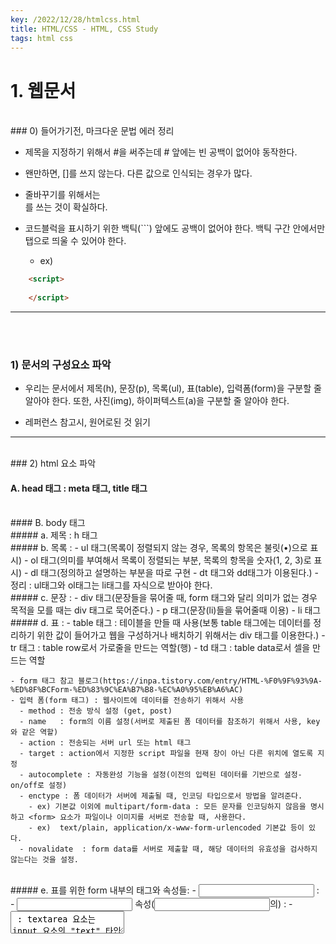 ```yaml
---
key: /2022/12/28/htmlcss.html
title: HTML/CSS - HTML, CSS Study
tags: html css
---
```


# 1. 웹문서

<br>
### 0) 들어가기전, 마크다운 문법 에러 정리 

- 제목을 지정하기 위해서 #을 써주는데 # 앞에는 빈 공백이 없어야 동작한다.

- 왠만하면, []를 쓰지 않는다. 다른 값으로 인식되는 경우가 많다.

- 줄바꾸기를 위해서는 <br>를 쓰는 것이 확실하다.

- 코드블럭을 표시하기 위한 백틱(```) 앞에도 공백이 없어야 한다. 백틱 구간 안에서만 탭으로 띄울 수 있어야 한다.
  - ex)

```html
	<script>
	
	</script>
```

---


<br><br>
### 1) 문서의 구성요소 파악 

  - 우리는 문서에서 제목(h), 문장(p), 목록(ul), 표(table), 입력폼(form)을 구분할 줄 알아야 한다. 또한, 사진(img), 하이퍼텍스트(a)을 구분할 줄 알아야 한다.

  - 레퍼런스 참고시, 원어로된 것 읽기


---


<br>
### 2) html 요소 파악

#### A. head 태그 : meta 태그, title 태그

<br>
#### B. body 태그 

<br>
##### a. 제목 : h 태그 
	
<br>	
##### b. 목록 : 
      - ul 태그(목록이 정렬되지 않는 경우, 목록의 항목은 불릿(•)으로 표시) 
      - ol 태그(의미를 부여해서 목록이 정렬되는 부분, 목록의 항목을 숫자(1, 2, 3)로 표시) 
      - dl 태그(정의하고 설명하는 부분을 따로 구현 - dt 태그와 dd태그가 이용된다.)
      - 정리 : ul태그와 ol태그는 li태그를 자식으로 받아야 한다.
	
<br>	
##### c. 문장 : 
    - div 태그(문장들을 묶어줄 때, form 태그와 달리 의미가 없는 경우 목적을 모를 때는 div 태그로 묵어준다.) 
    - p 태그(문장(li)들을 묶어줄때 이용)
    - li 태그

<br>	
  ##### d. 표 : 
    - table 태그 : 테이블을 만들 때 사용(보통 table 태그에는 데이터를 정리하기 위한 값이 들어가고 웹을 구성하거나 배치하기 위해서는 div 태그를 이용한다.)
      - tr 태그 : table row로서 가로줄을 만드는 역할(행)
      - td 태그 : table data로서 셀을 만드는 역할
			
		
    - form 태그 참고 블로그(https://inpa.tistory.com/entry/HTML-%F0%9F%93%9A-%ED%8F%BCForm-%ED%83%9C%EA%B7%B8-%EC%A0%95%EB%A6%AC) 
    - 입력 폼(form 태그) : 웹사이트에 데이터를 전송하기 위해서 사용
      - method : 전송 방식 설정 (get, post)
      - name   : form의 이름 설정(서버로 제출된 폼 데이터를 참조하기 위해서 사용, key와 같은 역할)
      - action : 전송되는 서버 url 또는 html 태그
      - target : action에서 지정한 script 파일을 현재 창이 아닌 다른 위치에 열도록 지정 
      - autocomplete : 자동완성 기능을 설정(이전의 입력된 데이터를 기반으로 설정- on/off로 설정)
      - enctype : 폼 데이터가 서버에 제출될 때, 인코딩 타입으로서 방법을 알려준다.
        - ex) 기본값 이외에 multipart/form-data : 모든 문자를 인코딩하지 않음을 명시하고 <form> 요소가 파일이나 이미지를 서버로 전송할 때, 사용한다.
        - ex)  text/plain, application/x-www-form-urlencoded 기본값 등이 있다.
      - novalidate	: form data를 서버로 제출할 때, 해당 데이터의 유효성을 검사하지 않는다는 것을 설정.
			
<br>	
##### e. 표를 위한 form 내부의 태그와 속성들: 
    - <input> : 
    - <input type> 속성(<input>의) :
      - <textarea> : textarea 요소는 input 요소의 "text" 타입과 비슷한 형태이다. 하지만 "text" 타입의 input 요소는 한 줄만 입력이 가능하지만, <textarea> 태그는 긴 내용을 입력하는 것이 가능하다.

	<br>
      - <label> : 
        - input 태그를 제어하여 상태값을 변경하도록 돕는다.
        - 체크박스를 예로 들자면, 클릭 영역이 단순 체크박스 영역에 국한된 것이 아니라 체크박스가 가리키는 툴팁영역에도 클릭시 input 태그가 함께 체크될 수 있다.

        ```html
	        <label for="fruitItem">여기를 클릭</label>
	        <input id="fruitItem" type="checkbox" />
        ```

      - ​위 코드는 label 태그안의 영역을 클릭할 경우 for 속성이 지정된 fruititem 이라는 id 값을 찾는다. 즉 아래의 input 태그가 원격으로, 자동으로 클릭한 것과 같이 동작하게 된다

	<br>
      - <select> & <option> : 
        - 드롭메뉴에서 선택을 할 수 있는 태그. 
        - <option> 태그에서 사용하는 value 속성은 텍스트 필드에서의 value 속성과는 조금 틀리다. 
        - 텍스트 필드에서 value 속성에 값을 입력하면 기본값이 입력되지만 <option> 태그의 경우는 이 <option>이 선택된 경우 전송되는 값을 지정하는 것이다.

      - <datalist> : select는 선택만 할 수 있는 반면, datalist는 리스트에서 어느 한가지를 선택하거나 키워드에 입력할 수 있다.

      - <feildset> : 관련된 입력 양식들을 그룹화할 때 사용

      - <legend> : fieldset 태그 내에서 사용되야 하며 그룹화된 fieldset의 제목을 정의
      - <button> : form 요소중 하나, 페이지에 버튼을 넣고 form을 전송하거나 reset 할 때 사용한다.
<br>		
##### f. <button>와 <input>의 주의 사항
 	
    - <button>와 <input>의 차이점 

    - <input> 태그는 종료태그 없이 type 속성 이용해 버튼에 글자나 이미지 넣지만, <button> 태그는 시작태그와 종료태그 사이에 글자나 이미지 넣음​

    - 항상 <button> 태그의 type 속성을 명시해줘야 함. 왜냐하면, IE(=익스플로러) 경우 기본 타입이 button 이나, 타 브라우저 경우 기본 타입이 submit 이기 때문.

    - <form> 태그 안에서 버튼 만들 땐, 반드시 <input> 태그 이용해 버튼 만들어야 함. 왜냐하면, 타 브라우저가 <button>태그의 속성값을 전송하는 반면, IE는 시작태그와 종료태그 사이의 텍스트나 이미지 전송하기 때문.


---


<br>
### 3) html 강의 요약 내용 정리

- 목록을 ul 태그 하위 목록에서 목록을 1개를 한 번에 만들어 준다.

```html
ul>li

<ul>
	<li></li>
</ul>

```

- 목록을 ul 태그 하위 목록에서 목록을 3개를 한 번에 만들어 준다.

```html
ul>li*3

<ul>
	<li></li>
	<li></li>
	<li></li>
</ul>
```


- 크롬의 web store에서 설치할 것 : 

	- outliner
	- web developer


- header 영역에는 제목을 포함하는 다른 콘텐츠도 포함할 수 있다.


- div 태그는 제목과 콘텐츠를 묶어주는 역할을 해준다.



---

<br>
### 4) section 태그 정리

- section 태그 조건

	- 제목과 내용(콘텐츠)은 항상 포함되어야 한다.



- 시멘틱 section 개념(section에 포함되고 main은 body에만 존재한다.)

	- article : header, footer, main(X)

	- aside : header, footer, main(X)
	
	- nav : header(X), footer(X), main(X)
	
	- body : header, footer, main(O)
	


- section의 부분(영역)을 만드는 태그(section에 포함되지 않는다!! 중요!!)

	- section의 영역을 위해서 초기에는 div 태그가 사용되었다. 
	
	- 이후에는 의미를 부여하기 위해서 다음과 같은 영역 태그가 추가 되었다.
	
		- header
		
		- main
		
		- footer
		

- article에는 contents가 무조건 필요하다.(제목은 덤이다.)


- nav 태그는 제목도 컨턴츠도 아닌 네비게이션을 위한 목록을 의미한다. 따라서, header(X), footer(X), main(X) 이러한 구성을 가진다.



---


<br>
### 5) 인라인 태그 종류(MDN에서 찾아보기)

- a 태그 : 하이퍼텍스트로 href 속성으로 url 연결
- b 태그 : 텍스트를 bold체로 작성
- i 태그 : 텍스트를 이텔릭체로 작성
- u 태그 : 텍스트에 underline을 추가하여 작성
- span 태그 : 보통 css에서 많이 사용한다. 강제적으로 범용적 사용가능하다.

---


<br>
### 6) 인라인 태그 개념

- 블록 태그의 크기는 자신의 영역을 가지고 있고 인라인 태그의 크기는 컨텐츠의 크기가 자신의 크기가 됨.

- 블록, 제목, 목록 스타일의 블록들은 차지하는 영역에서 차이가 있다.



---

<br>
### 7) 인라인 태그 분류

- 의미를 부여하는 태그, 스타일을 위주로 하는 태그, Form 관련 태그, 콘텐츠 관련 태그, 멀티미디어 API 등이 있다.

- Form 관련 태그, 콘텐츠 관련 태그, 멀티미디어 API은 콘텐츠가 결합된 인라인 태그이다.



---

<br>
### 8) 라인 태그 학습을 위한 파일 준비

- a 태그는 Achor에서 의미를 가져왔다. 보통 href 속성으로 url을 가져온다.


---


<br>
### 9) 상대경로와 절대경로

- a. 상대경로
	- 보통 프로젝트 단위의 상대경로를 많이 사용한다.
	- `./`이나 `../`처럼 상대 경로의 가장 앞에 적어주며 보통 생략이 가능하다. 
	- `./`는 해당 경로에서 바로 위의 경로, `../`는 해당 경로에서 위의 위의 경로이다.

- b. 절대경로
	- root로 시작하는 경로이며, 프로젝트의 구조가 변경되면, 사용할 수 없다.
	- 그래서 보통 상대경로를 사용한다.


---

<br>
### 10) A태그의 target 속성

- a 태그의 속성 중에서 `href`를 가장 많이 사용한다.

- a 태그의 target 속성에서 `_self` 속성은 기본값이 현재 `href`에 저장된 현재 경로를 의미한다.

- a 태그의 `_blank`라는 속성은 웹 페이지에서 해당 a 태그가 설정된 하이퍼텍스트를 클릭하면, 이동되는 새로운 페이지가 새로운 탭에서 열린다.

- 웹 페이지 문서는 기본적으로 header, footer, main, aside 등등 여러 개의 문서를 합쳐서 하나의 문서로 만들어서 클라이언트에게 보여준다.


---

<br>
### 11) u,i,b 태그

- css의 등장으로 u,i,b 태그의 의미는 예전과는 많이 달라졌다. 최근에는 기능적인 것보다는 의미를 부여해주는 측면이 크다.

- 인용구를 가져왔다던지 의미를 명확하게 한다던지 등의 의미를 최근에는 부여해서 사용한다.

- 추가로 `<br>` 태그는 웹 문서에서 줄을 바꿔주는 역할을 한다.
 

---
 
<br>
### 12) img 태그

- src 속성 : 
	- img 태그의 가장 대표적인 속성은 src이다. 
	- src 속성은 웹에서 보여주고 싶은 image를 가져오기 위해 프로젝트 파일에서 저장된 이미지를 저장 경로로 설정한다. 
	- 즉, img 태그의 src 속성에서 해당 경로를 설정하여 image를 가져온다. 
	- `<img src="image/17.jpg">`
	- 보통 상대경로를 사용한다.
	
- alt 속성 : 이미지가 버그가 걸려서 이미지를 웹에서 볼 수 없을 때, 이미지가 어떤 이미지인지 설명해줄 수 있는 메세지이다. `<img alt="아메리카노">`

- height 속성 : 이미지의 크기를 설정할 수 있는 속성이다. `<img height="100">`


---

<br>
### 13) 인라인 태그의 변화

- 예전의 웹 문서는 콘텐츠, 구조, 스타일로 구성되어 있지만 최근엔 스타일 부분을 html이 아니라 css에서 담당한다.

- 그래서, html의 기존 스타일 태그를 제거하고 새로운 스타일 언어인 css로 대체되었다.

- 또한, 중복되거나 의미가 모호한 태그를 제거했다.

- 따라서, 미래의 웹 문서는 기본적인 스타일을 위한 태그가 아니라 콘텐츠르 구분하기 위한 태그로의 변화가 필요하다.
 		

---
 		
 		
<br>
### 14) 인라인 태그들의 의미

- 이제는 기존의 스타일을 위해 사용되던 태그의 용도를 변경해서 사용한다.
	- u,i,b,em,strong 태그 등이 있다.
	- `<b>`와 `<em>` 그리고 `<strong>` 태그로 이동할수록 강조해주는 의미가 강력해진다.

- `<s>`와 `<del>` 태그에서 `<del>` 태그는 텍스트를 기본적으로 삭제하지만 `<s>` 태그는 원래 삭제되어 있던 텍스트이고 다른 값으로 바꿔줄 때 사용한다.(ex) 할인 가격에서)

- `<wbr>` 태그는 `<br>`과 비교했을 때, 같은 줄에서 쓰인 단어가 길어지면 알아서 의미적으로 판단하기 쉽게 남은 텍스트 위치를 파악하여 줄바꾸기를 해준다.

- 추가적으로 `<kbd>` 태그는 기술적인 글에서 키보드키를 보여줘야해서 필요로할 때, 사용한다. 

- `<var>` 태그는 어떤 문자를 그대로 보여주어야할 때, 사용한다. 보통 수식에서 많이 사용한다. 

- `<span>` 태그는 사실 의미는 무시하고 스타일만을 위한 인라인 태그이며 범용적으로 사용할 수 있다.(중요! 보통 css에서 많이 사용한다.)

---

<br>
### 15) 그 외의 인라인 태그

- `<sup>`와 `<sub>`태그는 보통 수식에서 많이 사용한다. 수식에서 첨자를 사용할 때, 이용한다.


- `<bdi>` 태그는 나라마다 문장을 쓰는 방향이 다르므로 그것을 설정해 줄 수 있다.(우리나라는 왼쪽에서 오른쪽으로 사용한다.) 


---


<br>
### 16) form 태그와 submit

- `<form action="signup"></form>`
	- action 속성은 해당 url로 이동한다.

- `<input type="submit" value="회원가입">`
	- input은 종료 태그가 없다. type을 설정해주어야 한다.

---


<br>
### 17) Basic Form 태그

- label 태그는 form 태그에서 어떤 내용을 입력할지 명시화 해준다.
 
- fieldset 태그는 form 태그 내부에서 내용들을 묶어줄 때, 이용한다.

- fieldset의 이름을 명시화해줄 때, legend 태그를 이용한다.

- label은 input 태그의 id에서 넘겨받아서 이용하는데 label의 for 속성을 이용한다.
	
	```html
		<label for="uid">아이디</label>
		<input id="uid" name="uid">
	```
	
	- input 태그는 name으로 식별한다.

<br>
### 18) Radio 버튼

```html
	<fieldset>
		<legend>가장 좋아하는 취미</legend>
		
		<input type="radio" id="r" name="hb">
		<label for="r">독서</label>
		
		<input type="radio" name="hb">
		<label>등산</label>
		
		<input type="radio" name="fb">
		<label>축구시청</label>
		
	</fieldset>
```

- input 태그의 속성 중 type은 radio이고 id로 radio 버튼 각각을 식별해주며 name 속성으로 radio 버튼들을 묶어줄 수 있다.

- 따라서, 위의 코드처럼 작성하면, 독서와 등산 버튼은 동시에 누를 수 없다.



# 2. html 실습 코드

```html
<!DOCTYPE html>
<html lang="en">
<head>
    <meta charset="UTF-8">
    <meta http-equiv="X-UA-Compatible" content="IE=edge">
    <meta name="viewport" content="width=device-width, initial-scale=1.0">
    <title>Document</title>
</head>
<body>

    <h1>부안에 오면 꼭! 들리는 카페</h1>

    <div>전체메뉴</div>

    딸기청
    알랜드 아메리카노
    
    버터쿠키
    
    <div>알랜드 오시는 길</div>
    
    <div>
        <div>과일청</div>
        <h4>직접 만든 과일청을 맛보세요</h4>
        
        <p>
            신선한 과일과 알랜드만의 레시피로
            과일향의 풍미를 충분히 느낄 수 있는
            수제청을 드셔보세요.
        </p>
    </div>

    <div>
        <div>쿠키</div>
        <h4>직접 구운 수제 쿠키를 만나보세요</h4>

        <p>
            신선한 버터 그리고 견과류를
            이용해 바삭함을 더해 매일마다
            직접 구운 맛난 쿠키를 만나보세요
        </p>
    </div>

    <div>
        <div>커피</div>
        <h4>다양한 로스팅으로 다채로운 맛을 느껴보세요</h4>

        <p>
            콜롬비아산의 상큼한 맛, 과테말라산의 풍미,
            그 외에 5가지 이상의 다채로운 원두의 맛을 느껴보세요.
        </p>
    </div>

    <div>
        <div>주변명소</div>
        <h4>알랜드 주변의 명소를 찾아보세요.</h4>

        <p>
            알랜드 주변에는 30곳이 넘는 힐링 장소에서 맛나는 커피와 경치로 힐링을 해보세요!
            !!
        </p>
    </div>

</body>
</html>
```


<br><br>
# 3. html 실습 코드(추가)

---

```html
<!DOCTYPE html>
<html lang="en">
<head>
    <meta charset="UTF-8">
    <meta http-equiv="X-UA-Compatible" content="IE=edge">
    <meta name="viewport" content="width=device-width, initial-scale=1.0">
    <title>Document</title>
</head>
<body>
    <header>

    </header>

    <section>
        <h1>회원가입</h1>
        <form action="signup">

            <fieldset>
                <!-- filedset으로 묶어주고 그안에서 legend로 필드셋의 이름을 붙여준다! -->
                <legend>회원가입 정보</legend>
                <!-- 회원가입 내용이 한줄로 길게 나와서 div로 묶어주자! -->
                <div>
                    <label for="uid">아이디</label>
                    <input id="uid" name="uid">
                    <!-- 여기선 input의 id가 label의 for와 연결이되며 input의 name은 나중에 백엔드에서 식별된다. -->
                    <output>유효한 아이디입니다.</output>
                </div>

                <div>
                    <label for="email">이메일</label>
                    <input id="email" name="email">
                    <output>유효한 아이디입니다.</output>
                </div>

                <div>
                    <label for="pwd">비밀번호</label>
                    <input id="pwd" name="pwd">
                    <output>유효한 아이디입니다.</output>
                </div>
                
                <div>
                    <label>비밀번호 확인</label>
                    <input>
                    <output>유효한 아이디입니다.</output>
                </div>
            
                
            </fieldset>
            <fieldset>
                <!-- value는 나중에 식별자로 -->
                <legend>가장 좋아하는 취미</legend>
                <input type="radio" name="hb" value="1">
                <label>축구</label>
                <input type="radio" name="hb" value="2">
                <label>농구</label>
                <input type="radio" name="hb" value="3">
                <label>배구</label>

                <input type="text" name="hb2" list="hb2-li">
                <datalist id="hb2-li">
                    <option value="여행">
                    <option value="여의봉가지고놀기">
                    <option value="여의돟나강공원">
                    <option value="여의도한강공원">
                </datalist>
            </fieldset>

            <div>
                <input type="submit" value="회원가입">
            </div>
        </form>

    </section>
    
</body>
</html>
```

<br><br>
# 2. css
- 마진은 top에 주는 것이 좋다. 아래 객체들이 영향을 받기 때문이다.

- pseudo 코드 : hover 클릭했던지 마우스 포인터에 따라 색깔을 바꿀 수 있다.


- 기능 하나만 잡아서 figma페이지 그리기 (모바일 )

- html 파일 구조 생각해보기 (물리 아키텍쳐)

- 역할자 행위 가능 




